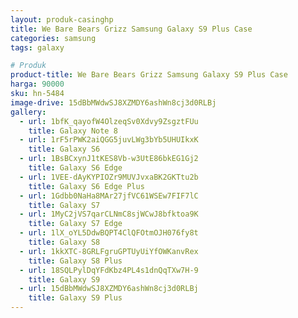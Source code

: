 ```yaml
---
layout: produk-casinghp
title: We Bare Bears Grizz Samsung Galaxy S9 Plus Case
categories: samsung
tags: galaxy

# Produk
product-title: We Bare Bears Grizz Samsung Galaxy S9 Plus Case
harga: 90000
sku: hn-5484
image-drive: 15dBbMWdwSJ8XZMDY6ashWn8cj3d0RLBj
gallery:
  - url: 1bfK_qayofW4OlzeqSv0Xdvy9ZsgztFUu
    title: Galaxy Note 8
  - url: 1rF5rPWK2aiQGG5juvLWg3bYb5UHUIkxK
    title: Galaxy S6
  - url: 1BsBCxynJ1tKES8Vb-w3UtE86bkEG1Gj2
    title: Galaxy S6 Edge
  - url: 1VEE-dAyKYPIOZr9MUVJvxaBK2GKTtu2b
    title: Galaxy S6 Edge Plus
  - url: 1Gdbb0NaHa8MAr27jfVC61WSEw7FIF7lC
    title: Galaxy S7
  - url: 1MyC2jVS7qarCLNmC8sjWCwJ8bfktoa9K
    title: Galaxy S7 Edge
  - url: 1lX_oYL5DdwBQPT4ClQFOtmOJH076fy8t
    title: Galaxy S8
  - url: 1kkXTC-8GRLFgruGPTUyUiYfOWKanvRex
    title: Galaxy S8 Plus
  - url: 18SQLPylDqYFdKbz4PL4s1dnQqTXw7H-9
    title: Galaxy S9
  - url: 15dBbMWdwSJ8XZMDY6ashWn8cj3d0RLBj
    title: Galaxy S9 Plus
---
```

